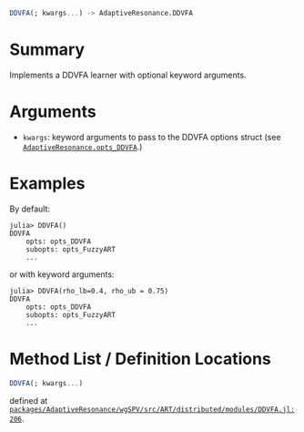 ```julia
DDVFA(; kwargs...) -> AdaptiveResonance.DDVFA

```

# Summary

Implements a DDVFA learner with optional keyword arguments.

# Arguments

  * `kwargs`: keyword arguments to pass to the DDVFA options struct (see [`AdaptiveResonance.opts_DDVFA`](@ref).)

# Examples

By default:

```julia-repl
julia> DDVFA()
DDVFA
    opts: opts_DDVFA
    subopts: opts_FuzzyART
    ...
```

or with keyword arguments:

```julia-repl
julia> DDVFA(rho_lb=0.4, rho_ub = 0.75)
DDVFA
    opts: opts_DDVFA
    subopts: opts_FuzzyART
    ...
```

# Method List / Definition Locations

```julia
DDVFA(; kwargs...)
```

defined at [`packages/AdaptiveResonance/wgSPV/src/ART/distributed/modules/DDVFA.jl:206`](file:///home/terasaki/.julia/packages/AdaptiveResonance/wgSPV/src/ART/distributed/modules/DDVFA.jl).
